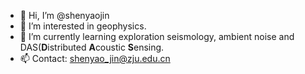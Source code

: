 - 👋 Hi, I’m @shenyaojin
- 👀 I’m interested in geophysics.
- 🌱 I’m currently learning exploration seismology, ambient noise and DAS(**D**istributed **A**coustic **S**ensing.
- 📫 Contact: shenyao_jin@zju.edu.cn

<!---
shenyaojin/shenyaojin is a ✨ special ✨ repository because its `README.md` (this file) appears on your GitHub profile.
You can click the Preview link to take a look at your changes.
--->
